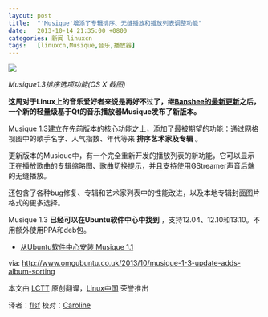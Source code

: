 ```yaml
---
layout: post
title:	"'Musique'增添了专辑排序、无缝播放和播放列表调整功能"
date:	2013-10-14 21:35:00 +0800 
categories:	新闻 linuxcn 
tags:	[linuxcn,Musique,音乐,播放器]
---
```



![](/Asserts/Images//attachment/album/201310/14/1125370kllknsqjzlp8nlf.jpg)


*Musique1.3排序选项功能(OS X 截图)*


**这周对于Linux上的音乐爱好者来说是再好不过了，继**[**Banshee的最新更新**](http://linux.cn/thread/11710/1/1/)**之后，一个新的轻量级基于Qt的音乐播放器Musique发布了新版本。**


[Musique 1.3](http://flavio.tordini.org/musique-1-3)建立在先前版本的核心功能之上，添加了最被期望的功能：通过网格视图中的歌手名字、人气指数、年代等来 **排序艺术家及专辑** 。


更新版本的Musique中，有一个完全重新开发的播放列表的新功能，它可以显示正在播放歌曲的专辑缩略图、歌曲切换提示，并且支持使用GStreamer声音后端的无缝播放。


还包含了各种bug修复、专辑和艺术家列表中的性能改进，以及本地专辑封面图片格式的更多选择。


Musique 1.3 **已经可以在Ubuntu软件中心中找到** ，支持12.04、12.10和13.10。不用额外使用PPA和deb包。


* [从Ubuntu软件中心安装 Musique 1.1](apt:musique-ubuntu)


 


via: <http://www.omgubuntu.co.uk/2013/10/musique-1-3-update-adds-album-sorting>


本文由 [LCTT](https://github.com/LCTT/TranslateProject) 原创翻译，[Linux中国](http://linux.cn/) 荣誉推出


译者：[flsf](https://github.com/flsf) 校对：[Caroline](https://github.com/carolinewuyan)
